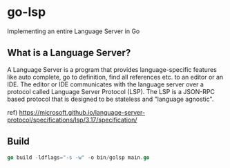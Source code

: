 # go-lsp
Implementing an entire Language Server in Go

## What is a Language Server?
A Language Server is a program that provides language-specific features like auto complete, go to definition, find all references etc. to an editor or an IDE. 
The editor or IDE communicates with the language server over a protocol called Language Server Protocol (LSP). 
The LSP is a JSON-RPC based protocol that is designed to be stateless and "language agnostic".

ref) https://microsoft.github.io/language-server-protocol/specifications/lsp/3.17/specification/


## Build
```go
go build -ldflags="-s -w" -o bin/golsp main.go
```